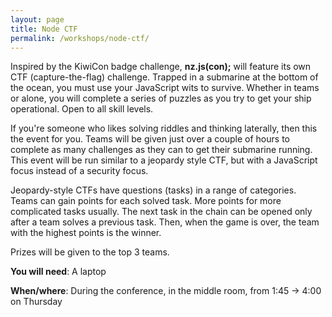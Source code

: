 ```yaml
---
layout: page
title: Node CTF
permalink: /workshops/node-ctf/
---
```


Inspired by the KiwiCon badge challenge, __nz.js(con);__ will feature its own
CTF (capture-the-flag) challenge. Trapped in a submarine at the bottom of the
ocean, you must use your JavaScript wits to survive. Whether in teams or alone,
you will complete a series of puzzles as you try to get your ship operational.
Open to all skill levels.

If you're someone who likes solving riddles and thinking laterally, then this
the event for you. Teams will be given just over a couple of hours to complete
as many challenges as they can to get their submarine running. This event will
be run similar to a jeopardy style CTF, but with a JavaScript focus instead of a
security focus.

Jeopardy-style CTFs have questions (tasks) in a range of categories. Teams can
gain points for each solved task. More points for more complicated tasks
usually. The next task in the chain can be opened only after a team solves a
previous task. Then, when the game is over, the team with the highest points is
the winner.

Prizes will be given to the top 3 teams.

__You will need__: A laptop

__When/where__: During the conference, in the middle room, from 1:45 -> 4:00 on Thursday
